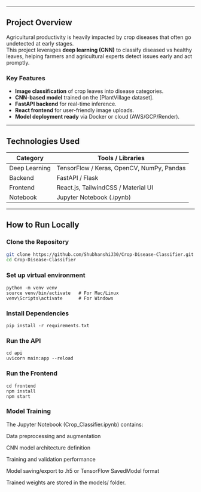 
---

## Project Overview

Agricultural productivity is heavily impacted by crop diseases that often go undetected at early stages.  
This project leverages **deep learning (CNN)** to classify diseased vs healthy leaves, helping farmers and agricultural experts detect issues early and act promptly.

### Key Features
- **Image classification** of crop leaves into disease categories.  
- **CNN-based model** trained on the [PlantVillage dataset]. 
- **FastAPI backend** for real-time inference.  
- **React frontend** for user-friendly image uploads.  
- **Model deployment ready** via Docker or cloud (AWS/GCP/Render).

---

## Technologies Used

| Category | Tools / Libraries |
|-----------|-------------------|
| Deep Learning | TensorFlow / Keras, OpenCV, NumPy, Pandas |
| Backend | FastAPI / Flask |
| Frontend | React.js, TailwindCSS / Material UI |
| Notebook | Jupyter Notebook (.ipynb) |

---

## How to Run Locally

### Clone the Repository
```bash
git clone https://github.com/ShubhanshiJ30/Crop-Disease-Classifier.git
cd Crop-Disease-Classifier
```
### Set up virtual environment
```
python -m venv venv
source venv/bin/activate   # For Mac/Linux
venv\Scripts\activate      # For Windows
```
### Install Dependencies
```
pip install -r requirements.txt
```
### Run the API
```
cd api
uvicorn main:app --reload
```
### Run the Frontend
```
cd frontend
npm install
npm start
```
### Model Training
The Jupyter Notebook (Crop_Classifier.ipynb) contains:

Data preprocessing and augmentation

CNN model architecture definition

Training and validation performance

Model saving/export to .h5 or TensorFlow SavedModel format

Trained weights are stored in the models/ folder.

